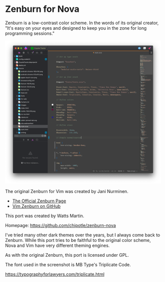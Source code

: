 # Zenburn for Nova

Zenburn is a low-contrast color scheme. In the words of its original creator, "It's easy on your eyes and designed to keep you in the zone for long programming sessions."

![](https://raw.githubusercontent.com/chipotle/zenburn-nova/main/Images/nova-zenburn.png)

The original Zenburn for Vim was created by Jani Nurminen.

- [The Official Zenburn Page](https://kippura.org/zenburnpage/)
- [Vim Zenburn on GitHub](https://github.com/jnurmine/Zenburn/)

This port was created by Watts Martin.

Homepage: https://github.com/chipotle/zenburn-nova

I've tried many other dark themes over the years, but I always come back to Zenburn. While this port tries to be faithful to the original color scheme, Nova and Vim have very different theming engines.

As with the original Zenburn, this port is licensed under GPL.

The font used in the screenshot is MB Type's Triplicate Code.

https://typographyforlawyers.com/triplicate.html
